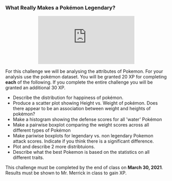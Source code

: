 ### What Really Makes a Pokémon Legendary? 
<p align="center"> 
  <iframe src="https://www.youtube.com/embed/6xKWiCMKKJg" frameborder="0" allow="accelerometer; autoplay; encrypted-media; gyroscope; picture-in-picture" allowfullscreen class="frame"></iframe> </p>

For this challenge we will be analysing the attributes of Pokemon. For your analysis use the pokémon dataset. You will be granted 20 XP for completing **each** of the following. If you complete the entire challenge you will be granted an additional 30 XP. 
* Describe the distribution for happiness of pokémon. 
* Produce a scatter plot showing Height vs. Weight of pokémon. Does there appear to be an association between weight and heights of pokémon? 
* Make a histogram showing the defense scores for all 'water' Pokémon 
* Make a pairwise boxplot comparing the weight scores across all different types of Pokémon
* Make pariwise boxplots for legendary vs. non legendary Pokemon attack scores. Indicate if you think there is a significant difference. 
* Plot and describe 2 more distribtuions. 
* Describe what the best Pokemon is based on the statistics on all different traits. 

This challenge must be completed by the end of class on **March 30, 2021**. Results must be shown to Mr. Merrick in class to gain XP. 

